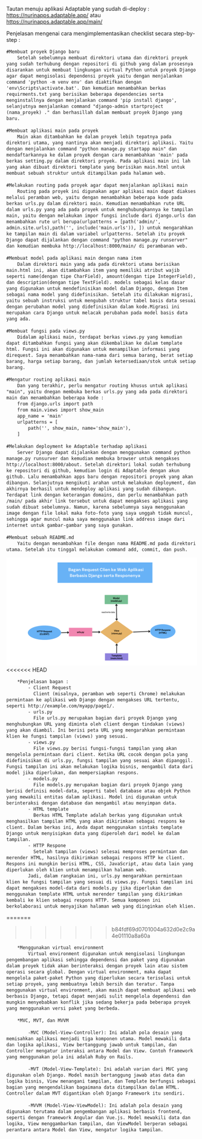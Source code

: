Tautan menuju aplikasi Adaptable yang sudah di-deploy : https://nurinapps.adaptable.app/ atau https://nurinapps.adaptable.app/main/

Penjelasan mengenai cara mengimplementasikan checklist secara step-by-step :
    
    #Membuat proyek Django baru
        Setelah sebelumnya membuat direktori utama dan direktori proyek yang sudah terhubung dengan repositori di github yang dalam prosesnya disarankan untuk membuat lingkungan virtual Python untuk proyek Django agar dapat mengisolasi dependensi proyek yaitu dengan menjalankan command 'python -m venv env' dan diaktifkan dengan 'env\Scripts\activate.bat'. Dan kemudian menambahkan berkas requirments.txt yang berisikan beberapa dependencies serta menginstallnya dengan menjalankan command 'pip install django', selanjutnya menjalankan command "django-admin startproject (nama_proyek) ." dan berhasillah dalam membuat proyek Django yang baru.
    
    #Membuat aplikasi main pada proyek
        Main akan ditambahkan ke dalam proyek lebih tepatnya pada direktori utama, yang nantinya akan menjadi direktori aplikasi. Yaitu dengan menjalankan command "python manage.py startapp main" dan mendaftarkannya ke dalam proyek dengan cara menambahkan 'main' pada berkas setting.py dalam direktori proyek. Pada aplikasi main ini lah yang akan dibuat direktori template yang berisikan main.html untuk membuat sebuah struktur untuk ditampilkan pada halaman web. 
    
    #Melakukan routing pada proyek agar dapat menjalankan aplikasi main
        Routing pada proyek ini digunakan agar aplikasi main dapat diakses melalui peramban web, yaitu dengan menambahkan beberapa kode pada berkas urls.py dalam direktori main. Kemudian menambahkan rute URL dalam urls.py yang ada pada proyek untuk menghubungkannya ke tampilan main, yaitu dengan melakukan impor fungsi include dari django.urls dan menambahkan rute url berupa(urlpatterns = [path('admin/', admin.site.urls),path('', include('main.urls')), ]) untuk mengarahkan ke tampilan main di dalam variabel urlpatterns. Setelah itu proyek Django dapat dijalankan dengan command "python manage.py runserver" dan kemudian membuka http://localhost:8000/main/ di perambanan web.
    
    #Membuat model pada aplikasi main dengan nama item
        Dalam direktori main yang ada pada direktori utama berisikan main.html ini, akan ditambahkan item yang memiliki atribut wajib seperti name(dengan tipe CharField), amount(dengan tipe IntegerField), dan description(dengan tipe TextField). models sebagai kelas dasar yang digunakan untuk mendefinisikan model dalam Django, dengan Item sebagai nama model yang didefinisikan. Setelah itu dilakukan migrasi, yaitu sebuah instruksi untuk mengubah struktur tabel basis data sesuai dengan perubahan model yang didefinisikan dalam kode.Migrasi ini merupakan cara Django untuk melacak perubahan pada model basis data yang ada.
    
    #Membuat fungsi pada views.py
        Didalam aplikasi main, terdapat berkas views.py yang kemudian dapat ditambahkan fungsi yang akan dikembalikan ke dalam template html. Fungsi ini akan digunakan untuk menampilkan informasi yang direquest. Saya menambahkan nama-nama dari semua barang, berat setiap barang, harga setiap barang, dan jumlah ketersediaan/stok untuk setiap barang.
    
    #Mengatur routing aplikasi main
        Dan yang terakhir, perlu mengatur routing khusus untuk aplikasi "main", yaitu dnegan membuka berkas urls.py yang ada pada direktori main dan menambahkan beberapa kode : 
        from django.urls import path 
        from main.views import show_main 
        app_name = 'main'
        urlpatterns = [
            path('', show_main, name='show_main'),
        ]
    
    #Melakukan deployment ke Adaptable terhadap aplikasi
        Server Django dapat dijalankan dengan menggunakan command python manage.py runsurver dan kemudian membuka browser untuk mengakses http://localhost:8000/about. Setelah direktori lokal sudah terhubung ke repositori di github, kemudian login di Adaptable dengan akun github. Lalu menambahkan apps baru dengan repositori proyek yang akan dibangun. Selanjutnya mengikuti arahan untuk melakukan deployment, dan akhirnya berhasil untuk mendeploy aplikasi yang sudah dibangun. Terdapat link dengan keterangan domains, dan perlu menambahkan path /main/ pada akhir link tersebut untuk dapat mengakses aplikasi yang sudah dibuat sebelumnya. Namun, karena sebelumnya saya menggunakan image dengan file lokal maka foto-foto yang saya unggah tidak muncul, sehingga agar muncul maka saya menggunakan link address image dari internet untuk gambar-gambar yang saya gunakan.
    
    #Membuat sebuah README.md
        Yaitu dengan menambahkan file dengan nama README.md pada direktori utama. Setelah itu tinggal melakukan command add, commit, dan push.

![alt text](https://github.com/nurinfarzana25/NurinApps/blob/main/bagan.png?raw=true)
<<<<<<< HEAD

        *Penjelasan bagan :
            - Client Request
              Client (misalnya, peramban web seperti Chrome) melakukan permintaan ke aplikasi web Django dengan mengakses URL tertentu, seperti http://example.com/myapp/page1/.
            - urls.py
              File urls.py merupakan bagian dari proyek Django yang menghubungkan URL yang diminta oleh client dengan tindakan (views) yang akan diambil. Ini berisi peta URL yang mengarahkan permintaan klien ke fungsi tampilan (views) yang sesuai.
            - views.py
              File views.py berisi fungsi-fungsi tampilan yang akan mengelola permintaan dari client. Ketika URL cocok dengan pola yang didefinisikan di urls.py, fungsi tampilan yang sesuai akan dipanggil. Fungsi tampilan ini akan melakukan logika bisnis, mengambil data dari model jika diperlukan, dan mempersiapkan respons.
            - models.py
              File models.py merupakan bagian dari proyek Django yang berisi definisi model-data, seperti tabel database atau objek Python yang mewakili entitas dalam aplikasi. Model ini digunakan untuk berinteraksi dengan database dan mengambil atau menyimpan data.
            - HTML template
              Berkas HTML Template adalah berkas yang digunakan untuk menghasilkan tampilan HTML yang akan dikirimkan sebagai respons ke client. Dalam berkas ini, Anda dapat menggunakan sintaks template Django untuk menyisipkan data yang diperoleh dari model ke dalam tampilan.
            - HTTP Respone
              Setelah tampilan (views) selesai memproses permintaan dan merender HTML, hasilnya dikirimkan sebagai respons HTTP ke client. Respons ini mungkin berisi HTML, CSS, JavaScript, atau data lain yang diperlukan oleh klien untuk menampilkan halaman web.
            Jadi, dalam rangkaian ini, urls.py mengarahkan permintaan klien ke fungsi tampilan yang sesuai di views.py. Fungsi tampilan ini dapat mengakses model-data dari models.py jika diperlukan dan menggunakan template HTML untuk merender tampilan yang dikirimkan kembali ke klien sebagai respons HTTP. Semua komponen ini berkolaborasi untuk menyajikan halaman web yang diinginkan oleh klien.
=======
>>>>>>> b84fdf69d0701004a632d0e2c9a4e01110a8a60a
        
        *Menggunakan virtual environment 
            Virtual environment digunakan untuk mengisolasi lingkungan pengembangan aplikasi sehingga dependensi dan paket yang digunakan dalam proyek tidak akan berinteraksi dengan proyek lain atau sistem operasi secara global. Dengan virtual environment, maka dapat mengelola paket-paket Python yang diperlukan secara terisolasi untuk setiap proyek, yang membuatnya lebih bersih dan teratur. Tanpa menggunakan virtual environment, akan masih dapat membuat aplikasi web berbasis Django, tetapi dapat menjadi sulit mengelola dependensi dan mungkin menyebabkan konflik jika sedang bekerja pada beberapa proyek yang menggunakan versi paket yang berbeda.
        
        *MVC, MVT, dan MVVM
            
            -MVC (Model-View-Controller): Ini adalah pola desain yang memisahkan aplikasi menjadi tiga komponen utama. Model mewakili data dan logika aplikasi, View bertanggung jawab untuk tampilan, dan Controller mengatur interaksi antara Model dan View. Contoh framework yang menggunakan pola ini adalah Ruby on Rails.
            
            -MVT (Model-View-Template): Ini adalah varian dari MVC yang digunakan oleh Django. Model masih bertanggung jawab atas data dan logika bisnis, View menangani tampilan, dan Template berfungsi sebagai bagian yang mengendalikan bagaimana data ditampilkan dalam HTML. Controller dalam MVT digantikan oleh Django Framework itu sendiri.
            
            -MVVM (Model-View-ViewModel): Ini adalah pola desain yang digunakan terutama dalam pengembangan aplikasi berbasis frontend, seperti dengan framework Angular dan Vue.js. Model mewakili data dan logika, View menggambarkan tampilan, dan ViewModel berperan sebagai perantara antara Model dan View, mengatur logika tampilan.

